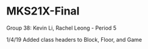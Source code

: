 # MKS21X-Final

Group 38: Kevin Li, Rachel Leong - Period 5

1/4/19
Added class headers to Block, Floor, and Game

